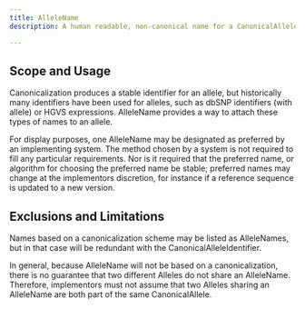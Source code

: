 ```yaml
---
title: AlleleName
description: A human readable, non-canonical name for a CanonicalAllele or SimpleAllele.

---
```


Scope and Usage
---------------

Canonicalization produces a stable identifier for an allele, but historically many identifiers have been used for alleles, such as dbSNP identifiers (with allele) or HGVS expressions. AlleleName provides a way to attach these types of names to an allele.

For display purposes, one AlleleName may be designated as preferred by an implementing system. The method chosen by a system is not required to fill any particular requirements. Nor is it required that the preferred name, or algorithm for choosing the preferred name be stable; preferred names may change at the implementors discretion, for instance if a reference sequence is updated to a new version.


Exclusions and Limitations
--------------------------

Names based on a canonicalization scheme may be listed as AlleleNames, but in that case will be redundant with the CanonicalAlleleIdentifier.

In general, because AlleleName will not be based on a canonicalization, there is no guarantee that two different Alleles do not share an AlleleName. Therefore, implementors must not assume that two Alleles sharing an AlleleName are both part of the same CanonicalAllele.
